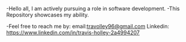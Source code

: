 -Hello all, I am actively pursuing a role in software development.
-This Repository showcases my ability.

-Feel free to reach me by:
email:travolley96@gmail.com
      Linkedin: https://www.linkedin.com/in/travis-holley-2a4994207

<!--
**travolleyy/travolleyy** is a ✨ _special_ ✨ repository because its `README.md` (this file) appears on your GitHub profile.

Here are some ideas to get you started:

- 🔭 I’m currently working on ...
- 🌱 I’m currently learning ...
- 👯 I’m looking to collaborate on ...
- 🤔 I’m looking for help with ...
- 💬 Ask me about ...
- 📫 How to reach me: ...
- 😄 Pronouns: ...
- ⚡ Fun fact: ...
-->
